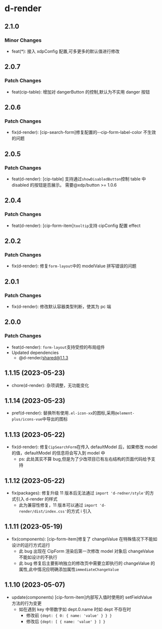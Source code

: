 # d-render

## 2.1.0

### Minor Changes

- feat(\*): 接入 xdpConfig 配置,可多更多的默认值进行修改

## 2.0.7

### Patch Changes

- feat(cip-table): 增加对 dangerButton 的控制,默认为不实用 danger 按钮

## 2.0.6

### Patch Changes

- fix(d-render): [cip-search-form]修复配置的--cip-form-label-color 不生效的问题

## 2.0.5

### Patch Changes

- feat(d-render): [cip-table] 支持通过`showDisabledButton`控制 table 中 disabled 的按钮是否展示。 需要@xdp/button >= 1.0.6

## 2.0.4

### Patch Changes

- feat(d-render): [cip-form-item]`tooltip`支持 cipConfig 配置 effect

## 2.0.2

### Patch Changes

- fix(d-render): 修复`form-layout`中的 modelValue 拼写错误的问题

## 2.0.1

### Patch Changes

- fix(d-render): 修改默认容器类型判断，使其为 pc 端

## 2.0.0

### Patch Changes

- feat(d-render): `form-layout`支持受控的布局组件
- Updated dependencies
  - @d-render/shared@1.1.3

## 1.1.15 (2023-05-23)

- chore(d-render): 杂项调整，无功能变化

## 1.1.14 (2023-05-23)

- pref(d-render): 替换所有使用`.el-icon-xx`的图标,采用`@element-plus/icons-vue`中导出的图标

## 1.1.13 (2023-05-22)

- fix(d-render): 修复`CipSearchForm`在传入 defaultModel 后，如果修改 model 的值，defaultModel 的信息将会写入到 model 中
  - ps: 此处其实不算 bug,但是为了少改项目已有左右结构的页面代码给予支持

## 1.1.12 (2023-05-22)

- fix(packages): 修复升级 11 版本后无法通过 `import 'd-redner/style'`的方式引入 d-render 的样式
  - 此为兼容性修复，11 版本可以通过 `import 'd-render/dist/index.css'`的方式 i 引入

## 1.1.11 (2023-05-19)

- fix(components): [cip-form-item]修复了 changeValue 在特殊情况下不能如设计的运行方式运行
  - 此 bug 出现在 CipForm 渲染后第一次修改 model 对象后 changeValue 不能如设计的不执行
  - 此 bug 修复后主要影响独立的修改页中需要立即执行的 changeValue 的属性,此中情况应明确添加属性`immediateChangeValue`

## 1.1.10 (2023-05-07)

- update(components) [cip-form-item]内部写入值时使用的 setFieldValue 方法的行为变更
  - 如在遇到 key 中带数字如 dept.0.name 时如 dept 不存在时
    - 修改前 `{dept: { 0: { name: 'value' } } }`
    - 修改后 `{dept: [ { name: 'value' } ] }`
